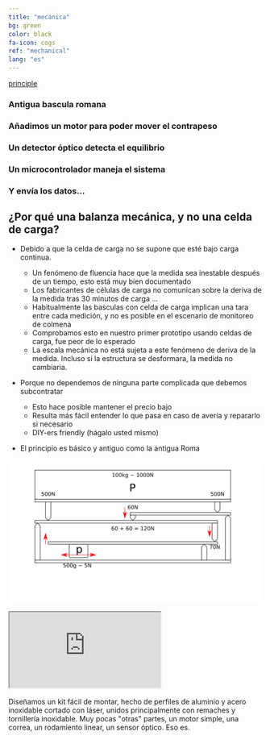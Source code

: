 ```yaml
---
title: "mecánica"
bg: green
color: black
fa-icon: cogs
ref: "mechanical"
lang: "es"
---
```


[principle](img/romaine_larive_fleury_t3_175.png)
### Antigua bascula romana
### Añadimos un motor para poder mover el contrapeso
### Un detector óptico detecta el equilibrio
### Un microcontrolador maneja el sistema
### Y envía los datos...

## ¿Por qué una balanza mecánica, y no una celda de carga?

- Debido a que la celda de carga no se supone que esté bajo carga continua.
  * Un fenómeno de fluencia hace que la medida sea inestable después de un tiempo, esto está muy bien documentado
  * Los fabricantes de células de carga no comunican sobre la deriva de la medida tras 30 minutos de carga ...
  * Habitualmente las basculas con celda de carga implican una tara entre cada medición, y no es posible en el escenario de monitoreo de colmena
  * Comprobamos esto en nuestro primer prototipo usando celdas de carga, fue peor de lo esperado
  * La escala mecánica no está sujeta a este fenómeno de deriva de la medida. Incluso si la estructura se desformara, la medida no cambiaria. 

  
- Porque no dependemos de ninguna parte complicada que debemos subcontratar
  * Esto hace posible mantener el precio bajo
  * Resulta más fácil entender lo que pasa en caso de avería y repararlo si necesario
  * DIY-ers friendly (hágalo usted mismo)

- El principio es básico y antiguo como la antigua Roma

![principle](img/principle.png)

<div class="icontain">
  <iframe src="https://www.youtube.com/embed/kFrGVwb06q8" allowfullscreen></iframe>
</div>



Diseñamos un kit fácil de montar, hecho de perfiles de aluminio y acero inoxidable cortado con láser, unidos principalmente con remaches y tornillería inoxidable. Muy pocas "otras" partes, un motor simple, una correa, un rodamiento linear, un sensor óptico. Eso es.
